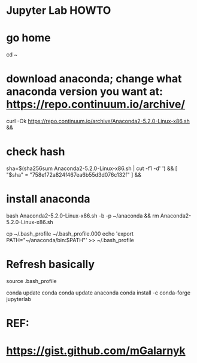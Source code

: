 #
# Jupyter Lab HOWTO 
#

# go home
cd ~

# download anaconda; change what anaconda version you want at: https://repo.continuum.io/archive/
curl -Ok https://repo.continuum.io/archive/Anaconda2-5.2.0-Linux-x86.sh &&

# check hash
sha=$(sha256sum Anaconda2-5.2.0-Linux-x86.sh | cut -f1 -d' ') &&
[ "$sha" = "758e172a824f467ea6b55d3d076c132f" ] &&

# install anaconda
bash Anaconda2-5.2.0-Linux-x86.sh -b -p ~/anaconda &&
rm Anaconda2-5.2.0-Linux-x86.sh

cp ~/.bash_profile ~/.bash_profile.000
echo 'export PATH="~/anaconda/bin:$PATH"' >> ~/.bash_profile 

# Refresh basically
source .bash_profile

conda update conda
conda update anaconda
conda install -c conda-forge jupyterlab

# REF:
# https://gist.github.com/mGalarnyk



